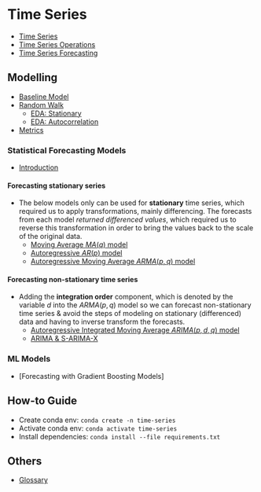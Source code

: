 # Time Series

- [Time Series](./docs/introduction.md)
- [Time Series Operations](./docs/time_series_operations.md)
- [Time Series Forecasting](./docs/time_series_forecasting.md)

## Modelling

- [Baseline Model](./docs/baseline_model.md)
- [Random Walk](./docs/random_walk.md)
  - [EDA: Stationary](./docs/eda/eda_stationary.md)
  - [EDA: Autocorrelation](./docs/eda/eda_autocorrelation.md)
- [Metrics](./docs/metrics.md)

### Statistical Forecasting Models

- [Introduction](./docs/statistical_models/intro.md)

#### Forecasting stationary series

- The below models only can be used for **stationary** time series, which required us to apply transformations, mainly differencing. The forecasts from each model _returned differenced values_, which required us to reverse this transformation in order to bring the values back to the scale of the original data.
  - [Moving Average $MA(q)$ model](./docs/statistical_models/moving_average.md)
  - [Autoregressive $AR(p)$ model](./docs/statistical_models/autoregressive.md)
  - [Autoregressive Moving Average $ARMA(p,q)$ model](./docs/statistical_models/arma.md)

#### Forecasting non-stationary time series

- Adding the **integration order** component, which is denoted by the variable $d$ into the $ARMA(p,q)$ model so we can forecast non-stationary time series & avoid the steps of modeling on stationary (differenced) data and having to inverse transform the forecasts.
  - [Autoregressive Integrated Moving Average $ARIMA(p,d,q)$ model](./docs/statistical_models/arima.md)
  - [ARIMA & S-ARIMA-X](./docs/statistical_models/arima_sarimax.md)

### ML Models

- [Forecasting with Gradient Boosting Models]

## How-to Guide

- Create conda env: `conda create -n time-series`
- Activate conda env: `conda activate time-series`
- Install dependencies: `conda install --file requirements.txt`

## Others

- [Glossary](./docs/glossary.md)
